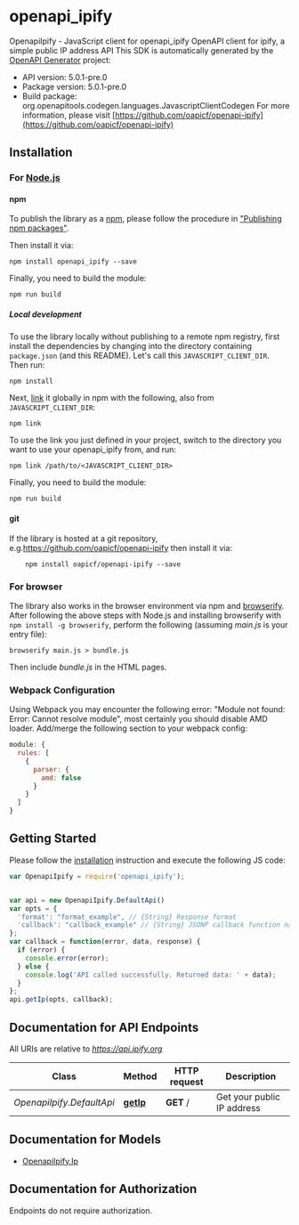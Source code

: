 # openapi_ipify

OpenapiIpify - JavaScript client for openapi_ipify
OpenAPI client for ipify, a simple public IP address API
This SDK is automatically generated by the [OpenAPI Generator](https://openapi-generator.tech) project:

- API version: 5.0.1-pre.0
- Package version: 5.0.1-pre.0
- Build package: org.openapitools.codegen.languages.JavascriptClientCodegen
For more information, please visit [https://github.com/oapicf/openapi-ipify](https://github.com/oapicf/openapi-ipify)

## Installation

### For [Node.js](https://nodejs.org/)

#### npm

To publish the library as a [npm](https://www.npmjs.com/), please follow the procedure in ["Publishing npm packages"](https://docs.npmjs.com/getting-started/publishing-npm-packages).

Then install it via:

```shell
npm install openapi_ipify --save
```

Finally, you need to build the module:

```shell
npm run build
```

##### Local development

To use the library locally without publishing to a remote npm registry, first install the dependencies by changing into the directory containing `package.json` (and this README). Let's call this `JAVASCRIPT_CLIENT_DIR`. Then run:

```shell
npm install
```

Next, [link](https://docs.npmjs.com/cli/link) it globally in npm with the following, also from `JAVASCRIPT_CLIENT_DIR`:

```shell
npm link
```

To use the link you just defined in your project, switch to the directory you want to use your openapi_ipify from, and run:

```shell
npm link /path/to/<JAVASCRIPT_CLIENT_DIR>
```

Finally, you need to build the module:

```shell
npm run build
```

#### git

If the library is hosted at a git repository, e.g.https://github.com/oapicf/openapi-ipify
then install it via:

```shell
    npm install oapicf/openapi-ipify --save
```

### For browser

The library also works in the browser environment via npm and [browserify](http://browserify.org/). After following
the above steps with Node.js and installing browserify with `npm install -g browserify`,
perform the following (assuming *main.js* is your entry file):

```shell
browserify main.js > bundle.js
```

Then include *bundle.js* in the HTML pages.

### Webpack Configuration

Using Webpack you may encounter the following error: "Module not found: Error:
Cannot resolve module", most certainly you should disable AMD loader. Add/merge
the following section to your webpack config:

```javascript
module: {
  rules: [
    {
      parser: {
        amd: false
      }
    }
  ]
}
```

## Getting Started

Please follow the [installation](#installation) instruction and execute the following JS code:

```javascript
var OpenapiIpify = require('openapi_ipify');


var api = new OpenapiIpify.DefaultApi()
var opts = {
  'format': "format_example", // {String} Response format
  'callback': "callback_example" // {String} JSONP callback function name
};
var callback = function(error, data, response) {
  if (error) {
    console.error(error);
  } else {
    console.log('API called successfully. Returned data: ' + data);
  }
};
api.getIp(opts, callback);

```

## Documentation for API Endpoints

All URIs are relative to *https://api.ipify.org*

Class | Method | HTTP request | Description
------------ | ------------- | ------------- | -------------
*OpenapiIpify.DefaultApi* | [**getIp**](docs/DefaultApi.md#getIp) | **GET** / | Get your public IP address


## Documentation for Models

 - [OpenapiIpify.Ip](docs/Ip.md)


## Documentation for Authorization

Endpoints do not require authorization.

